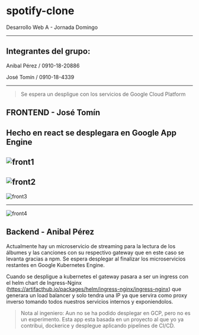 # spotify-clone

Desarrollo Web A - Jornada Domingo

---
## Integrantes del grupo:

Anibal Pérez / 0910-18-20886


José Tomín  / 0910-18-4339

---

> Se espera un despligue con los servicios de Google Cloud Platform

## FRONTEND - José Tomín

Hecho en react se desplegara en Google App Engine
---

![front1](https://user-images.githubusercontent.com/57972305/190946089-35c48d95-d467-482a-bed4-53070a3fff05.jpg)
---

![front2](https://user-images.githubusercontent.com/57972305/190946148-db5887c7-8262-4b93-b772-bc42406afedf.jpg)
---

![front3](https://user-images.githubusercontent.com/57972305/190946172-10f4c65c-7c6b-422c-a10d-3883fdad6c81.jpg)

---

![front4](https://user-images.githubusercontent.com/57972305/190946182-584222db-e044-420a-8312-34d4a36b1968.jpg)


## Backend - Anibal Pérez

Actualmente hay un microservicio de streaming para la lectura de los álbumes  y las canciones con su respectivo gateway que en este caso se levanta gracias a npm. Se espera desplegar al finalizar los microservicios restantes en Google Kubernetes Engine.

Cuando se despligue a kubernetes el gateway pasara a ser un ingress con el helm chart de Ingress-Nginx (https://artifacthub.io/packages/helm/ingress-nginx/ingress-nginx) que generara un load balancer y solo tendra una IP ya que servira como proxy inverso tomando todos nuestros servicios internos y exponiendolos.

> Nota al ingeniero: Aun no se ha podido desplegar en GCP, pero no es un experimento. Esta app esta basada en un proyecto al que yo ya contribui, dockerice y desplegue aplicando pipelines de CI/CD.




